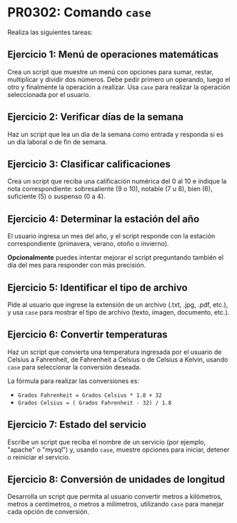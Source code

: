 # PR0302: Comando `case`


Realiza las siguientes tareas:


## Ejercicio 1: Menú de operaciones matemáticas

Crea un script que muestre un menú con opciones para sumar, restar, multiplicar y dividir dos números. Debe pedir primero un operando, luego el otro y finalmente la operación a realizar. Usa `case` para realizar la operación seleccionada por el usuario.


## Ejercicio 2: Verificar días de la semana

Haz un script que lea un día de la semana como entrada y responda si es un día laboral o de fin de semana.

## Ejercicio 3: Clasificar calificaciones

Crea un script que reciba una calificación numérica del 0 al 10 e indique la nota correspondiente: sobresaliente (9 o 10), notable (7 u 8), bien (6), suficiente (5) o suspenso (0 a 4).

## Ejercicio 4: Determinar la estación del año

El usuario ingresa un mes del año, y el script responde con la estación correspondiente (primavera, verano, otoño o invierno). 

**Opcionalmente** puedes intentar mejorar el script preguntando también el día del mes para responder con más precisión.

## Ejercicio 5: Identificar el tipo de archivo

Pide al usuario que ingrese la extensión de un archivo (.txt, .jpg, .pdf, etc.), y usa `case` para mostrar el tipo de archivo (texto, imagen, documento, etc.).


## Ejercicio 6: Convertir temperaturas

Haz un script que convierta una temperatura ingresada por el usuario de Celsius a Fahrenheit, de Fahrenheit a Celsius o de Celsius a Kelvin, usando `case` para seleccionar la conversión deseada.

La fórmula para realizar las conversiones es:

- `Grados Fahrenheit = Grados Celsius * 1.8 + 32`
- `Grados Celsius = ( Grados Fahrenheit - 32) / 1.8`

## Ejercicio 7: Estado del servicio

Escribe un script que reciba el nombre de un servicio (por ejemplo, "apache" o "mysql") y, usando `case`, muestre opciones para iniciar, detener o reiniciar el servicio.


## Ejercicio 8: Conversión de unidades de longitud

Desarrolla un script que permita al usuario convertir metros a kilómetros, metros a centímetros, o metros a milímetros, utilizando `case` para manejar cada opción de conversión.

